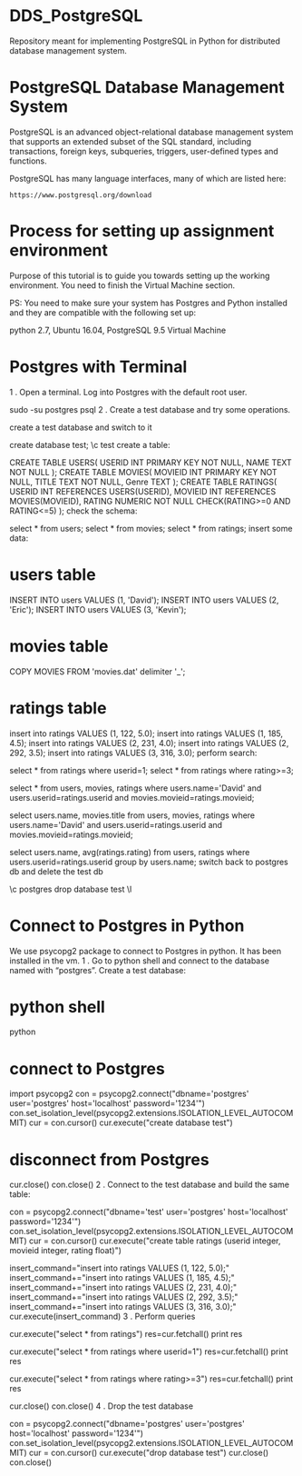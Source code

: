 # DDS_PostgreSQL

Repository meant for implementing PostgreSQL in Python for distributed database management system.

PostgreSQL Database Management System
=====================================
PostgreSQL is an advanced object-relational database management system
that supports an extended subset of the SQL standard, including
transactions, foreign keys, subqueries, triggers, user-defined types
and functions.

PostgreSQL has many language interfaces, many of which are listed here:

	https://www.postgresql.org/download
	
Process for setting up assignment environment
=============================================
Purpose of this tutorial is to guide you towards setting up the working environment. You need to finish the Virtual Machine section.

PS: You need to make sure your system has Postgres and Python installed and they are compatible with the following set up:

python 2.7,
Ubuntu 16.04,
PostgreSQL 9.5
Virtual Machine

Postgres with Terminal
======================
1 . Open a terminal. Log into Postgres with the default root user.

sudo -su postgres psql
2 . Create a test database and try some operations.

create a test database and switch to it

create database test;
\c test
create a table:

CREATE TABLE USERS(
   USERID INT PRIMARY KEY NOT NULL,
   NAME TEXT NOT NULL
);
CREATE TABLE MOVIES(
   MOVIEID INT PRIMARY KEY NOT NULL,
   TITLE TEXT NOT NULL,
   Genre TEXT
);
CREATE TABLE RATINGS(
   USERID INT REFERENCES USERS(USERID),
   MOVIEID INT REFERENCES MOVIES(MOVIEID),
   RATING NUMERIC NOT NULL CHECK(RATING>=0 AND RATING<=5)
);
check the schema:

select * from users;
select * from movies;
select * from ratings;
insert some data:

# users table
INSERT INTO users VALUES (1, 'David');
INSERT INTO users VALUES (2, 'Eric');
INSERT INTO users VALUES (3, 'Kevin');

# movies table
COPY MOVIES FROM 'movies.dat' delimiter '_';

# ratings table
insert into ratings VALUES (1, 122, 5.0);
insert into ratings VALUES (1, 185, 4.5);
insert into ratings VALUES (2, 231, 4.0);
insert into ratings VALUES (2, 292, 3.5);
insert into ratings VALUES (3, 316, 3.0);
perform search:

select * from ratings where userid=1;
select * from ratings where rating>=3;

select * from users, movies, ratings 
where users.name='David' 
	and users.userid=ratings.userid 
	and movies.movieid=ratings.movieid;

select users.name, movies.title
from users, movies, ratings 
where users.name='David' 
	and users.userid=ratings.userid 
	and movies.movieid=ratings.movieid;

select users.name, avg(ratings.rating) 
from users, ratings
	where users.userid=ratings.userid 
	group by users.name;
switch back to postgres db and delete the test db

\c postgres
drop database test
\l

Connect to Postgres in Python
=============================
We use psycopg2 package to connect to Postgres in python. It has been installed in the vm.
1 . Go to python shell and connect to the database named with “postgres”. Create a test database:

# python shell
python
# connect to Postgres
import psycopg2
con = psycopg2.connect("dbname='postgres' user='postgres' host='localhost' password='1234'")
con.set_isolation_level(psycopg2.extensions.ISOLATION_LEVEL_AUTOCOMMIT)
cur = con.cursor()
cur.execute("create database test")
# disconnect from Postgres
cur.close()
con.close()
2 . Connect to the test database and build the same table:

con = psycopg2.connect("dbname='test' user='postgres' host='localhost' password='1234'")
con.set_isolation_level(psycopg2.extensions.ISOLATION_LEVEL_AUTOCOMMIT)
cur = con.cursor()
cur.execute("create table ratings (userid integer, movieid integer, rating float)")

insert_command="insert into ratings VALUES (1, 122, 5.0);"
insert_command+="insert into ratings VALUES (1, 185, 4.5);"
insert_command+="insert into ratings VALUES (2, 231, 4.0);"
insert_command+="insert into ratings VALUES (2, 292, 3.5);"
insert_command+="insert into ratings VALUES (3, 316, 3.0);"
cur.execute(insert_command)
3 . Perform queries

cur.execute("select * from ratings")
res=cur.fetchall()
print res

cur.execute("select * from ratings where userid=1")
res=cur.fetchall()
print res

cur.execute("select * from ratings where rating>=3")
res=cur.fetchall()
print res

cur.close()
con.close()
4 . Drop the test database

con = psycopg2.connect("dbname='postgres' user='postgres' host='localhost' password='1234'")
con.set_isolation_level(psycopg2.extensions.ISOLATION_LEVEL_AUTOCOMMIT)
cur = con.cursor()
cur.execute("drop database test")
cur.close()
con.close()

